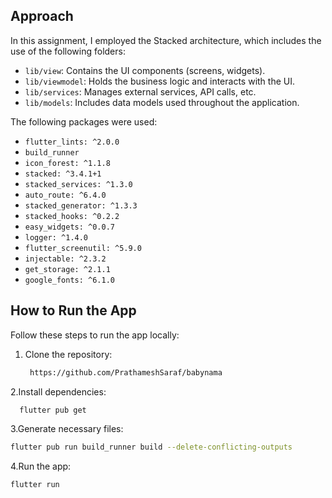 
## Approach

In this assignment, I employed the Stacked architecture, which includes the use of the following folders:

- `lib/view`: Contains the UI components (screens, widgets).
- `lib/viewmodel`: Holds the business logic and interacts with the UI.
- `lib/services`: Manages external services, API calls, etc.
- `lib/models`: Includes data models used throughout the application.

The following packages were used:

- `flutter_lints: ^2.0.0`
- `build_runner`
- `icon_forest: ^1.1.8`
- `stacked: ^3.4.1+1`
- `stacked_services: ^1.3.0`
- `auto_route: ^6.4.0`
- `stacked_generator: ^1.3.3`
- `stacked_hooks: ^0.2.2`
- `easy_widgets: ^0.0.7`
- `logger: ^1.4.0`
- `flutter_screenutil: ^5.9.0`
- `injectable: ^2.3.2`
- `get_storage: ^2.1.1`
- `google_fonts: ^6.1.0`

## How to Run the App

Follow these steps to run the app locally:

1. Clone the repository:
   ```bash
    https://github.com/PrathameshSaraf/babynama
   ```
2.Install dependencies:
  ```bash
    flutter pub get
  ``` 
3.Generate necessary files:
   ```bash
flutter pub run build_runner build --delete-conflicting-outputs
```
4.Run the app:
```bash
flutter run
```


